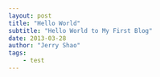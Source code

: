 ```yaml
---
layout: post
title: "Hello World"
subtitle: "Hello World to My First Blog"
date: 2013-03-28
author: "Jerry Shao"
tags:
    - test
---
```

